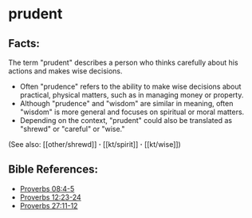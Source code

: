 # prudent #

## Facts: ##

The term "prudent" describes a person who thinks carefully about his actions and makes wise decisions. 

* Often "prudence" refers to the ability to make wise decisions about practical, physical matters, such as in managing money or property.
* Although "prudence" and "wisdom" are similar in meaning, often "wisdom" is more general and focuses on spiritual or moral matters.
* Depending on the context, "prudent" could also be translated as "shrewd" or "careful" or "wise."

(See also: [[other/shrewd]] **·** [[kt/spirit]] **·** [[kt/wise]])

## Bible References: ##

* [Proverbs 08:4-5](en/tn/pro/help/08/04)
* [Proverbs 12:23-24](en/tn/pro/help/12/23)
* [Proverbs 27:11-12](en/tn/pro/help/27/11)